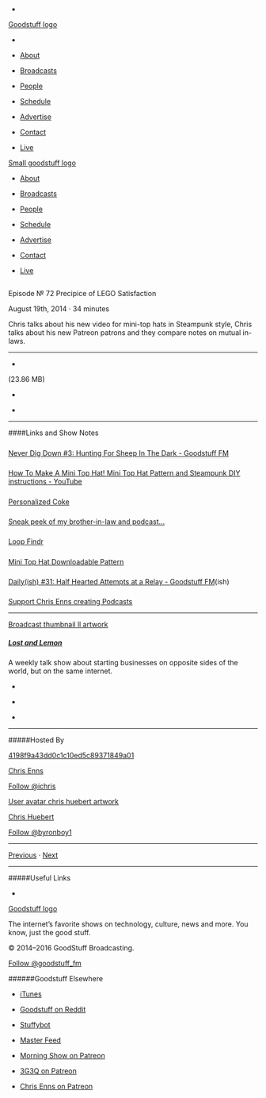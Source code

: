 

-
[Goodstuff logo](http://www.goodstuff.fm/)[](/assets/goodstuff_logo-17c1fe6f378352de5d7345f76152130b.svg)

-


-  [About](/about)

-  [Broadcasts](/broadcasts)

-  [People](/people)

-  [Schedule](/schedule)

-  [Advertise](/advertise)

-  [Contact](/contact)

-  [Live](/live)


[Small goodstuff logo](http://www.goodstuff.fm/)[](/assets/small_goodstuff_logo-bf032e72b9ec41494f4d90905f1ad619.svg)


-  [About](/about)

-  [Broadcasts](/broadcasts)

-  [People](/people)

-  [Schedule](/schedule)

-  [Advertise](/advertise)

-  [Contact](/contact)

-  [Live](/live)


##
Episode № 72
Precipice of LEGO Satisfaction


August 19th, 2014
&middot;
34
minutes


Chris talks about his new video for mini-top hats in Steampunk style, Chris talks about his new Patreon patrons and they compare notes on mutual in-laws.


------------------------------


-
[](http://podcasts-1.feedpress.co/10591/ll-72.mp3)(23.86 MB)

-
[](http://twitter.com/intent/tweet?text=Lost%20and%20Lemon%20%E2%84%96%2072%20on%20@goodstuff_fm%20-%20http://goodstuff.fm/ll/72)

-
[](http://www.facebook.com/sharer/sharer.php?u=http://goodstuff.fm/ll/72)


------------------------------


####Links and Show Notes

#####
[Never Dig Down #3: Hunting For Sheep In The Dark - Goodstuff FM](http://goodstuff.fm/neverdigdown/3)


#####
[How To Make A Mini Top Hat! Mini Top Hat Pattern and Steampunk DIY instructions - YouTube](https://www.youtube.com/watch?v=zoN4K9wLi6M&feature=youtu.be)


#####
[Personalized Coke](http://instagram.com/p/r5A21_SzII/)


#####
[Sneak peek of my brother-in-law and podcast...](http://tumblr.chrisenns.com/post/94043419340/sneak-peek-of-my-brother-in-law-and-podcast)


#####
[Loop Findr](http://loopfindr.tumblr.com/)


#####
[Mini Top Hat Downloadable Pattern](https://gumroad.com/l/ScYxq)


#####
[Daily(ish) #31: Half Hearted Attempts at a Relay - Goodstuff FM](http://goodstuff.fm/dailyish/31)(ish)


#####
[Support Chris Enns creating Podcasts](http://www.patreon.com/ichris)


------------------------------


[Broadcast thumbnail ll artwork](/ll)[](https://goodstuffs3.s3.amazonaws.com/uploads/broadcast/image/26/broadcast_thumbnail_ll_artwork.png)

##### [Lost and Lemon](/ll)


A weekly talk show about starting businesses on opposite sides of the world, but on the same internet.

-
[](https://itunes.apple.com/ca/podcast/lost-lemon-brothers-in-business/id467564174?mt=2)

-
[](http://feeds.goodstuff.fm/ll)

-
[](mailto:chris@goodstuff.fm?cc=sponsorship%40goodstuff.fm&subject=%5BGoodStuff%20FM%5D%20Sponsorship%20Inquiry%20for%20Lost%20and%20Lemon)


------------------------------


#####Hosted By


[4198f9a43dd0c1c10ed5c89371849a01](/people/chris-enns)[](http://gravatar.com/avatar/4198f9a43dd0c1c10ed5c89371849a01.png?s=300&r=pg)

[Chris Enns](/people/chris-enns)


[Follow @ichris](https://twitter.com/ichris)


[User avatar chris huebert artwork](/people/chris-huebert)[](https://goodstuffs3.s3.amazonaws.com/uploads/user/avatar/41/user_avatar_chris-huebert_artwork.png)

[Chris Huebert](/people/chris-huebert)


[Follow @byronboy1](https://twitter.com/byronboy1)


------------------------------


[Previous](/ll/71)
&middot;
[Next](/ll/73)


------------------------------


#####Useful Links

-
[](mailto:chris@goodstuff.fm?subject=%5BGoodstuff%20FM%5D%20Feedback%20for%20Lost%20and%20Lemon)


[Goodstuff logo](http://www.goodstuff.fm/)[](/assets/goodstuff_logo-17c1fe6f378352de5d7345f76152130b.svg)


The internet’s favorite shows on technology, culture, news and more. You know, just the good stuff.


&copy; 2014&ndash;2016 GoodStuff Broadcasting.

[Follow @goodstuff_fm](https://twitter.com/goodstufffm)


######Goodstuff Elsewhere

-  [iTunes](https://itunes.apple.com/us/artist/goodstuff-fm/id843385597?mt=2)

-  [Goodstuff on Reddit](https://www.reddit.com/r/Goodstuff_fm/)

-  [Stuffybot](http://stuffybot.goodstuff.fm)

-  [Master Feed](/master/feed)

-  [Morning Show on Patreon](https://www.patreon.com/morningshow)

-  [3G3Q on Patreon](https://www.patreon.com/3g3q)

-  [Chris Enns on Patreon](https://www.patreon.com/ichris)
